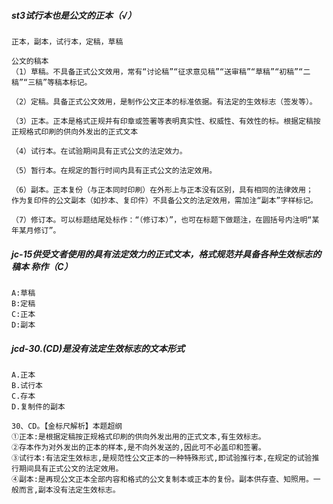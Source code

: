 ##### st3试行本也是公文的正本（√）
    正本，副本，试行本，定稿，草稿    
    
    公文的稿本
    （1）草稿。不具备正式公文效用，常有“讨论稿”“征求意见稿”“送审稿”“草稿”“初稿”“二稿”“三稿”等稿本标记。
    
    （2）定稿。具备正式公文效用，是制作公文正本的标准依据。有法定的生效标志（签发等）。
    
    （3）正本。正本是格式正规并有印章或签署等表明真实性、权威性、有效性的标。根据定稿按正规格式印刷的供向外发出的正式文本
    
    （4）试行本。在试验期间具有正式公文的法定效力。
    
    （5）暂行本。在规定的暂行时间内具有正式公文的法定效用。
    
    （6）副本。正本复份（与正本同时印刷）在外形上与正本没有区别，具有相同的法律效用；
    作为复印件的公文副本（如抄本、复印件）不具备公文的法定效用，需加注“副本”字样标记。
    
    （7）修订本。可以标题结尾处标作：“（修订本）”，也可在标题下做题注，在圆括号内注明“某年某月修订”。

##### jc-15供受文者使用的具有法定效力的正式文本，格式规范并具备各种生效标志的稿本 称作（C）
    A:草稿
    B:定稿
    C:正本
    D:副本
    
##### jcd-30.(CD)是没有法定生效标志的文本形式
    A.正本
    B.试行本
    C.存本
    D.复制件的副本
    
    30、CD。【金标尺解析】本题超纲
    ①正本:是根据定稿按正规格式印刷的供向外发出用的正式文本,有生效标志。
    ②存本作为对外发出的正本的样本,是不向外发送的,因此可不必盖印和签署。
    ③试行本:有法定生效标志,是规范性公文正本的一种特殊形式,即试验推行本,在规定的试验推行期间具有正式公文的法定效用。
    ④副本:是再现公文正本全部内容和格式的公文复制本或正本的复份。副本供存查、知照用。一般而言,副本没有法定生效标志。



















    